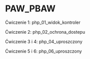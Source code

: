 # PAW_PBAW
Ćwiczenie 1: php_01_widok_kontroler

Ćwiczenie 2: php_02_ochrona_dostepu

Ćwiczenie 3 i 4: php_04_uproszczony

Ćwiczenie 5 i 6: php_06_uproszczony
